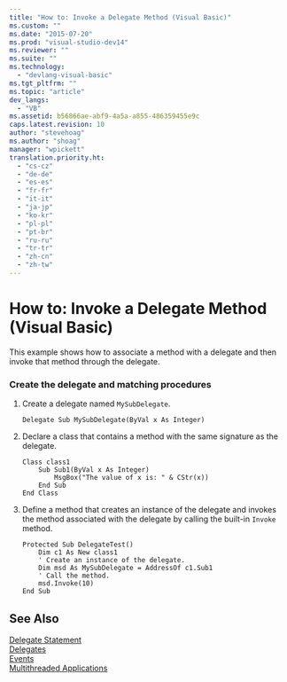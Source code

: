```yaml
---
title: "How to: Invoke a Delegate Method (Visual Basic)"
ms.custom: ""
ms.date: "2015-07-20"
ms.prod: "visual-studio-dev14"
ms.reviewer: ""
ms.suite: ""
ms.technology: 
  - "devlang-visual-basic"
ms.tgt_pltfrm: ""
ms.topic: "article"
dev_langs: 
  - "VB"
ms.assetid: b56866ae-abf9-4a5a-a855-486359455e9c
caps.latest.revision: 10
author: "stevehoag"
ms.author: "shoag"
manager: "wpickett"
translation.priority.ht: 
  - "cs-cz"
  - "de-de"
  - "es-es"
  - "fr-fr"
  - "it-it"
  - "ja-jp"
  - "ko-kr"
  - "pl-pl"
  - "pt-br"
  - "ru-ru"
  - "tr-tr"
  - "zh-cn"
  - "zh-tw"
---
```

# How to: Invoke a Delegate Method (Visual Basic)
This example shows how to associate a method with a delegate and then invoke that method through the delegate.  
  
### Create the delegate and matching procedures  
  
1.  Create a delegate named `MySubDelegate`.  
  
    ```  
    Delegate Sub MySubDelegate(ByVal x As Integer)  
    ```  
  
2.  Declare a class that contains a method with the same signature as the delegate.  
  
    ```  
    Class class1  
        Sub Sub1(ByVal x As Integer)  
            MsgBox("The value of x is: " & CStr(x))  
        End Sub  
    End Class  
    ```  
  
3.  Define a method that creates an instance of the delegate and invokes the method associated with the delegate by calling the built-in `Invoke` method.  
  
    ```  
    Protected Sub DelegateTest()  
        Dim c1 As New class1  
        ' Create an instance of the delegate.  
        Dim msd As MySubDelegate = AddressOf c1.Sub1  
        ' Call the method.  
        msd.Invoke(10)  
    End Sub  
    ```  
  
## See Also  
 [Delegate Statement](../../../../visual-basic/language-reference/statements/delegate-statement.md)   
 [Delegates](../../../../visual-basic/programming-guide/language-features/delegates/delegates.md)   
 [Events](../../../../visual-basic/programming-guide/language-features/events/events.md)   
 [Multithreaded Applications](../Topic/Multithreaded%20Applications%20\(C%23%20and%20Visual%20Basic\).md)